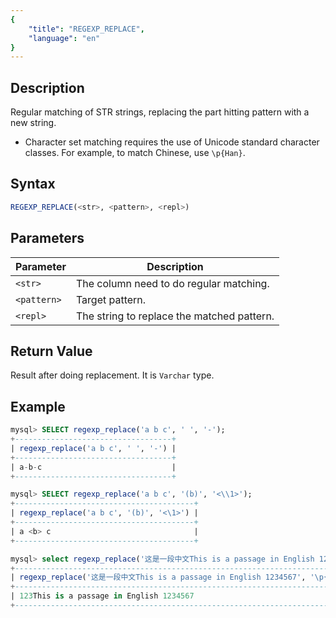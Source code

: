 ```yaml
---
{
    "title": "REGEXP_REPLACE",
    "language": "en"
}
---
```


<!-- 
Licensed to the Apache Software Foundation (ASF) under one
or more contributor license agreements.  See the NOTICE file
distributed with this work for additional information
regarding copyright ownership.  The ASF licenses this file
to you under the Apache License, Version 2.0 (the
"License"); you may not use this file except in compliance
with the License.  You may obtain a copy of the License at

  http://www.apache.org/licenses/LICENSE-2.0

Unless required by applicable law or agreed to in writing,
software distributed under the License is distributed on an
"AS IS" BASIS, WITHOUT WARRANTIES OR CONDITIONS OF ANY
KIND, either express or implied.  See the License for the
specific language governing permissions and limitations
under the License.
-->

## Description

Regular matching of STR strings, replacing the part hitting pattern with a new string.

- Character set matching requires the use of Unicode standard character classes. For example, to match Chinese, use `\p{Han}`.

## Syntax

```sql
REGEXP_REPLACE(<str>, <pattern>, <repl>)
```

## Parameters

| Parameter | Description |
| -- | -- |
| `<str>` | The column need to do regular matching.|
| `<pattern>` | Target pattern.|
| `<repl>` | The string to replace the matched pattern.|

## Return Value

Result after doing replacement. It is `Varchar` type.

## Example

```sql
mysql> SELECT regexp_replace('a b c', ' ', '-');
+-----------------------------------+
| regexp_replace('a b c', ' ', '-') |
+-----------------------------------+
| a-b-c                             |
+-----------------------------------+

mysql> SELECT regexp_replace('a b c', '(b)', '<\\1>');
+----------------------------------------+
| regexp_replace('a b c', '(b)', '<\1>') |
+----------------------------------------+
| a <b> c                                |
+----------------------------------------+

mysql> select regexp_replace('这是一段中文This is a passage in English 1234567', '\\p{Han}+', '123');
+---------------------------------------------------------------------------------------------+
| regexp_replace('这是一段中文This is a passage in English 1234567', '\p{Han}+', '123')       |
+---------------------------------------------------------------------------------------------+
| 123This is a passage in English 1234567                                                     |
+---------------------------------------------------------------------------------------------+
```